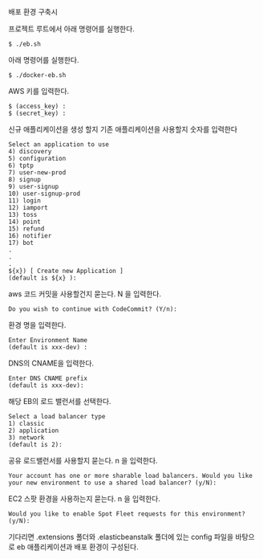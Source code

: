 

배포 환경 구축시

프로젝트 루트에서 아래 명령어를 실행한다.
```
$ ./eb.sh
```

아래 명령어를 실행한다.
```
$ ./docker-eb.sh
```

AWS 키를 입력한다.
```
$ (access_key) : 
$ (secret_key) :
```

신규 애플리케이션을 생성 할지 기존 애플리케이션을 사용할지 숫자를 입력한다
```
Select an application to use
4) discovery
5) configuration
6) tptp
7) user-new-prod
8) signup
9) user-signup
10) user-signup-prod
11) login
12) iamport
13) toss
14) point
15) refund
16) notifier
17) bot
.
.
.
${x}) [ Create new Application ]
(default is ${x} ): 
```

aws 코드 커밋을 사용할건지 묻는다. N 을 입력한다.
```
Do you wish to continue with CodeCommit? (Y/n): 
```

환경 명을 입력한다.
```
Enter Environment Name
(default is xxx-dev) : 
```

DNS의 CNAME을 입력한다.
```
Enter DNS CNAME prefix
(default is xxx-dev): 
```

해당 EB의 로드 밸런서를 선택한다.
```
Select a load balancer type
1) classic
2) application
3) network
(default is 2): 
```

공유 로드밸런서를 사용할지 묻는다. n 을 입력한다.
```
Your account has one or more sharable load balancers. Would you like your new environment to use a shared load balancer? (y/N): 
```

EC2 스팟 환경을 사용하는지 묻는다. n 을 입력한다. 
```
Would you like to enable Spot Fleet requests for this environment? (y/N): 
```

기다리면 .extensions 폴더와 .elasticbeanstalk 폴더에 있는 config 파일을 바탕으로 eb 애플리케이션과 배포 환경이 구성된다.
